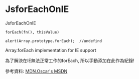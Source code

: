 # JsforEachOnIE

JsforEachOnIE

`forEach(fn(), thisValue)`

    alert(Array.prototype.forEach);  //undefind

Array.forEach implementation for IE support

為了解決在IE無法正常工作的forEach, 所以手動添加在此作為紀錄!

參考資料: [MDN](https://developer.mozilla.org/en/JavaScript/Reference/Global_Objects/Array/forEach),[Oscar's MSDN](http://blog.csdn.net/oscar999/article/details/8671546)
